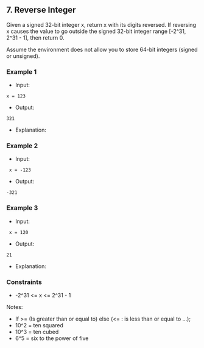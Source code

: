 ## 7. Reverse Integer

Given a signed 32-bit integer x, return x with its digits reversed. If reversing x causes the value to go outside the signed 32-bit integer range [-2^31, 2^31 - 1], then return 0.

Assume the environment does not allow you to store 64-bit integers (signed or unsigned).
### Example 1

- Input:

```
x = 123
```

- Output:

```shell
321
```

- Explanation:

### Example 2

- Input:

```
 x = -123
```

- Output:

```shell
-321
```
### Example 3

- Input:

```
 x = 120
```

- Output:

```shell
21
```
- Explanation: 

### Constraints

- -2^31 <= x <= 2^31 - 1

Notes:

- If >= (Is greater than or equal to) else (<= : is less than or equal to ...);
- 10^2 = ten squared
- 10^3 = ten cubed
- 6^5 = six to the power of five
